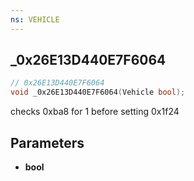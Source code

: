 ```yaml
---
ns: VEHICLE
---
```

## _0x26E13D440E7F6064

```c
// 0x26E13D440E7F6064
void _0x26E13D440E7F6064(Vehicle bool);
```

checks 0xba8 for 1 before setting 0x1f24

## Parameters
* **bool**

